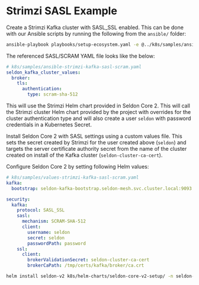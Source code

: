 ---
---

# Strimzi SASL Example

Create a Strimzi Kafka cluster with SASL_SSL enabled.
This can be done with our Ansible scripts by running the following from the `ansible/` folder:

```sh
ansible-playbook playbooks/setup-ecosystem.yaml -e @../k8s/samples/ansible-strimzi-kafka-sasl-scram.yaml -e strimzi_kafka_operator_feature_gates=""
```

The referenced SASL/SCRAM YAML file looks like the below:
```yaml
# k8s/samples/ansible-strimzi-kafka-sasl-scram.yaml
seldon_kafka_cluster_values:
  broker:
    tls:
      authentication:
        type: scram-sha-512
```

This will use the Strimzi Helm chart provided in Seldon Core 2.
This will call the Strimzi cluster Helm chart provided by the project with overrides for the cluster authentication type and will also create a user `seldon` with password credentials in a Kubernetes Secret.

Install Seldon Core 2 with SASL settings using a custom values file.
This sets the secret created by Strimzi for the user created above (`seldon`) and targets the server certificate authority secret from the name of the cluster created on install of the Kafka cluster (`seldon-cluster-ca-cert`).

Configure Seldon Core 2 by setting following Helm values:

```yaml
# k8s/samples/values-strimzi-kafka-sasl-scram.yaml
kafka:
  bootstrap: seldon-kafka-bootstrap.seldon-mesh.svc.cluster.local:9093

security:
  kafka:
    protocol: SASL_SSL
    sasl:
      mechanism: SCRAM-SHA-512
      client:
        username: seldon
        secret: seldon
        passwordPath: password
    ssl:
      client:
        brokerValidationSecret: seldon-cluster-ca-cert
        brokerCaPath: /tmp/certs/kafka/broker/ca.crt
```

```sh
helm install seldon-v2 k8s/helm-charts/seldon-core-v2-setup/ -n seldon-mesh -f k8s/samples/values-strimzi-kafka-sasl-scram.yaml
```
